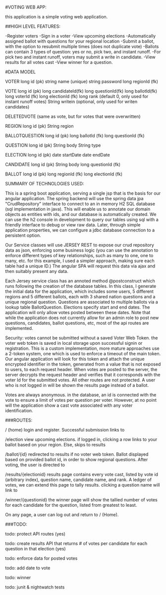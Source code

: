 #VOTING WEB APP:

this application is a simple voting web application.

##HIGH LEVEL FEATURES:

-Register voters
-Sign in a voter
-View upcoming elections
-Automatically assigned ballot with questions for your regional location
-Submit a ballot, with the option to resubmit multiple times (does not duplicate vote)
-Ballots can contain 3 types of question: yes or no, pick two, and instant runoff.
-For pick two and instant runoff, voters may submit a write in candidate.
-View results for all votes cast
-View winner for a question.

#DATA MODEL

VOTER
long id (pk)
string name (unique)
string password 
long regionId (fk)

VOTE
long id (pk)
long candidateId(fk)
long questionId(fk)
long ballotId(fk)
long voterId (fk)
long electionId (fk)
long rank (default 0, only used for instant runoff votes)
String writein (optional, only used for writen candidates)

DELETEDVOTE
(same as vote, but for votes that were overwritten)

REGION
long id (pk)
String region

BALLOTQUESTION
long id (pk)
long ballotId (fk)
long questionId (fk)

QUESTION
long id (pk)
String body 
String type 

ELECTION
long id (pk)
date startDate 
date endDate

CANDIDATE
long id (pk)
String body
long questionId (fk)

BALLOT
long id (pk)
long regionId (fk)
long electionId (fk)


SUMMARY OF TECHNOLOGIES USED: 

This is a spring boot application, serving a single jsp that is the basis for our angular application. The spring backend will use the spring data jpa "CrudRepository" interface to connect to an in memory H2 SQL database (sql implementation in java). This will enable us to annotate our domain objects as entities with ids, and our database is automatically created. We can use the h2 console in development to query our tables using sql with a friendly interface to debug or view raw data. Later, through simple application properties, we can configure a jdbc database connection to a persistent option.

Our Service classes will use JERSEY REST to expose our crud repository data as json, enforcing some business logic (you can use the annotation to enforce different types of key relationships, such as many to one, one to many, etc. for this example, I used a simpler approach, making sure each table had a unique ID.) The angular SPA will request this data via ajax and then suitably present any data.

Each Jersey service class has an annoted method @postconstruct which runs following the creation of the database tables. In this class, I generate the initial data for the application, which includes some users, 5 different regions and 5 different ballots, each with 3 shared nation questions and a unique regional question. Questions are associated to multiple ballots via a lookup table BallotQuestion. Elections specify start and end dates. The application will only allow votes posted between these dates. Note that while the application does not currently allow for an admin role to post new questions, candidates, ballot questions, etc, most of the api routes are implemented.

Security: votes cannot be submitted without a saved Voter Web Token. the voter web token is saved in local storage upon successful signin or registration. This is a custom implementation, more mature approaches use a 2-token system, one which is used to enforce a timeout of the main token.  Our angular application will look for this token and attach the unique encrypted identifier in the token, generated from a value that is not exposed to users, to each request header. When votes are posted to the server, the server decrypts the request header and verifies that it corresponds with the voter Id for the submitted votes. All other routes are not protected. A user who is not logged in will be shown the results page instead of a ballot. 

Votes are always anonymous. in the database, an id is connected with the vote to ensure a limit of votes per question per voter. However, at no point will the application show a cast vote associated with any voter identification. 

###ROUTES: 

/ (home)
login and register. Successful submission links to 

/election
view upcoming elections. if logged in, clicking a row links to your ballot based on your region. Else, skips to results

/ballot/{id}
redirected to results if no voter web token. Ballot displayed based on provided ballot id, in order 
to show regional questions. After voting, the user is directed to 

/results/{electionid}
results page contains every vote cast, listed by vote id (arbitrary index), question name, candidate name, and rank. A ledger of votes, we can extend this page to tally results.
clicking a question name will link to 

/winner/{questionid}
the winner page will show the tallied number of votes for each candidate for the question, listed from greatest to least. 

On any page, a user can log out and return to / (Home). 


###TODO:

todo: protect API routes (yes) 

todo: create results API that returns # of votes per candidate for each question in that election (yes) 

todo: enforce data for posted votes

todo: add date to vote

todo: winner 

todo: junit & nightwatch tests
